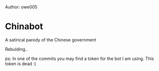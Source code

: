 Author: owe005
# Chinabot
A satirical parody of the Chinese government


Rebulding..


ps: In one of the commits you may find a token for the bot I am using. This token is dead :)
